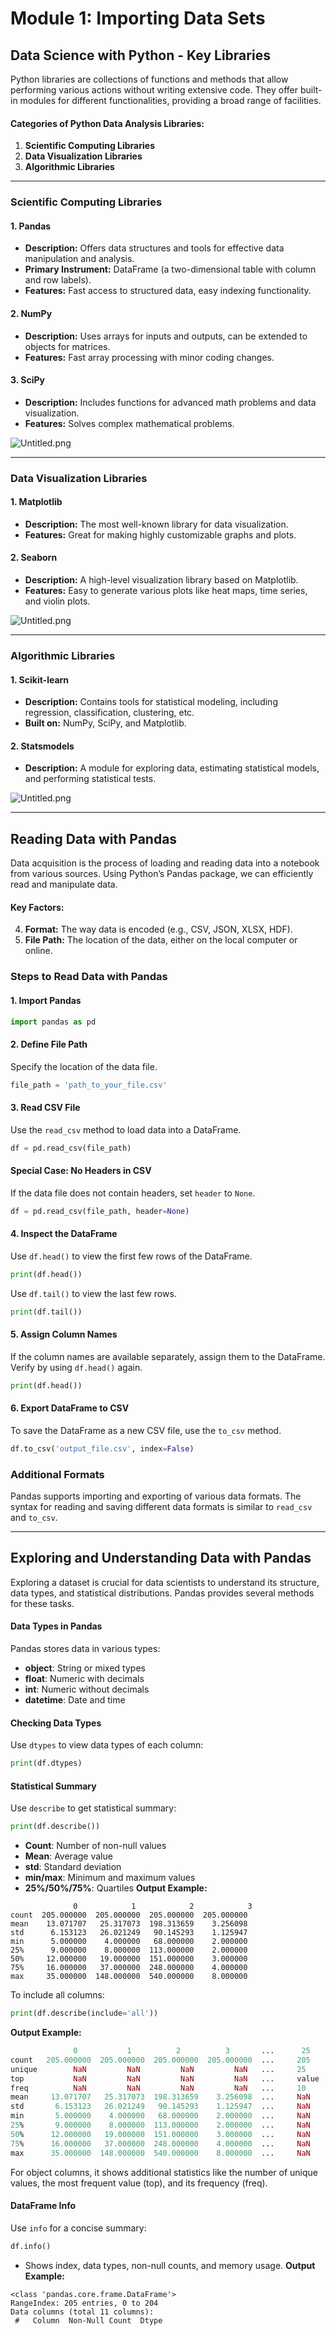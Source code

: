 

# Module 1: Importing Data Sets
## Data Science with Python - Key Libraries
Python libraries are collections of functions and methods that allow performing various actions without writing extensive code. They offer built-in modules for different functionalities, providing a broad range of facilities.
#### Categories of Python Data Analysis Libraries:
1. **Scientific Computing Libraries**
2. **Data Visualization Libraries**
3. **Algorithmic Libraries**

___
### Scientific Computing Libraries
#### 1. **Pandas**
- **Description:** Offers data structures and tools for effective data manipulation and analysis.
- **Primary Instrument:** DataFrame (a two-dimensional table with column and row labels).
- **Features:** Fast access to structured data, easy indexing functionality.
#### 2. **NumPy**
- **Description:** Uses arrays for inputs and outputs, can be extended to objects for matrices.
- **Features:** Fast array processing with minor coding changes.
#### 3. **SciPy**
- **Description:** Includes functions for advanced math problems and data visualization.
- **Features:** Solves complex mathematical problems.

![Untitled.png](https://prod-files-secure.s3.us-west-2.amazonaws.com/03e82b26-cccb-4906-bb56-adabcbdc0655/997ac361-58a8-4f04-bb0f-79fea4baa761/Untitled.png?X-Amz-Algorithm=AWS4-HMAC-SHA256&X-Amz-Content-Sha256=UNSIGNED-PAYLOAD&X-Amz-Credential=ASIAZI2LB4663Z5A3G56%2F20250203%2Fus-west-2%2Fs3%2Faws4_request&X-Amz-Date=20250203T041735Z&X-Amz-Expires=3600&X-Amz-Security-Token=IQoJb3JpZ2luX2VjEPL%2F%2F%2F%2F%2F%2F%2F%2F%2F%2FwEaCXVzLXdlc3QtMiJIMEYCIQD3UG%2BTT73%2FuXR%2FsnmXw5ecJmWsCFRHiGqq27ws5REd1QIhANA9RCzg2SEvNk7%2FcV1kaPMpOqBFyKXiAqM8r87sG%2B3fKogECPv%2F%2F%2F%2F%2F%2F%2F%2F%2F%2FwEQABoMNjM3NDIzMTgzODA1IgxQhqm4kSn6rvZp8boq3AMMbl9xGkXxqLU8XMF2Ox9IuO6c7m0%2BEYgjuqOtxt1xVbwt05926NGMT01R8cAGeYitkMbmtTLBE2aoO0k1wH1MtzIIZzJXxc0XHjFVKKtDjAVFp9B6tJ8nLR548hiz%2BZZwuQUqOvfqrgVe4EfBgHmseO2apUr%2F1KXlNPg6cw%2FodozfT9LFGvOTt%2FjEmQ39A0eub%2B0ZLOPGYiKQFzwGuL26awpDVNv9jxEWJvrxQyv8kginPobC7fbb82cem695E1SvHYbKl%2FCwTDUNuTzqC9ieL3qe8gHzNQ3OSFFLBesLP7GbDZ1K17zHhtTjGgbnzMBd0O%2B9MdwO3MHZj1fFxASRbuHoLwl7muNGuYsdTxWMLY2Iyi92gjdXLovhNMvlC3PIJ9m2cbT283v50XuRSXoC6Rx%2BVtP%2F2UuVhH8e9dL1KG2F9THUqkTPiyy0Rlrw19hnaLbMXUBDiJvgwosKT1tECjkt1ADVxhqrqfLDITlr9QUoDtuZsaB6aSBpdqxB4IRC%2Fhg6nFe9BIE%2FW21DJ0C3HFO64DBxQk6%2F%2BUBV5DR4vjA8BTWWE%2FM0sB4vvaHiyIiHTM7SoAC3oTtPEEPJLu%2BJa7ZEQ%2BfjnVkBldABCFO7drwqYx6QKVnan519KTDMv4C9BjqkAQQV5bf%2BpuVSEpFtd9kZ0EMjohaxgj8uHCJsmWv3XHiRzwPxr0FC2GG5A0k4AWC%2BFWVYy6aI7qFqdPb1cRwiO95Dpb5fD4hxad0Ayp0wYWkdiPGHQmMK2M6seoEqZ5mU7gk1mhOUNie5Siq2u8vzkJESTSzlwrJZKgJBmwqaTdoH5dJ%2F8Ckn%2FDP3WeNDLWoUmUfTuKQMSS7KX8l9uFmLcDVwGoxY&X-Amz-Signature=d10eecf1bb4e2348d423ca6cd60e23d6725b6f3db6e363cf2e395d3a1dc4782b&X-Amz-SignedHeaders=host&x-id=GetObject)
___
### Data Visualization Libraries
#### 1. **Matplotlib**
- **Description:** The most well-known library for data visualization.
- **Features:** Great for making highly customizable graphs and plots.
#### 2. **Seaborn**
- **Description:** A high-level visualization library based on Matplotlib.
- **Features:** Easy to generate various plots like heat maps, time series, and violin plots.

![Untitled.png](https://prod-files-secure.s3.us-west-2.amazonaws.com/03e82b26-cccb-4906-bb56-adabcbdc0655/733d1e42-5a53-4fd8-90c1-3d85254369a6/Untitled.png?X-Amz-Algorithm=AWS4-HMAC-SHA256&X-Amz-Content-Sha256=UNSIGNED-PAYLOAD&X-Amz-Credential=ASIAZI2LB466YMCYDG44%2F20250203%2Fus-west-2%2Fs3%2Faws4_request&X-Amz-Date=20250203T041734Z&X-Amz-Expires=3600&X-Amz-Security-Token=IQoJb3JpZ2luX2VjEPL%2F%2F%2F%2F%2F%2F%2F%2F%2F%2FwEaCXVzLXdlc3QtMiJIMEYCIQDAtzlkgxFjfNSz1qV3JoLUlSxOsfSjXc5qq03Itl1v2QIhALV%2FOgjgrYG18SwNqsD%2BxqTtzPYzZ96Qm2x5Wog4nudLKogECPv%2F%2F%2F%2F%2F%2F%2F%2F%2F%2FwEQABoMNjM3NDIzMTgzODA1Igy6%2Bd3GrHVUtbuy%2Fzgq3AO3Q0Rt8%2Bo%2FuAuLXbBHZIz%2Bbz01PO8OOgD3Xo75qnvbaRst4%2B21OrFGsjDYYE925dy6Q3MWxMIkKXFusfCKhRy%2FIhZgFMmpnmkWjkfNgbjq2JQy747V3SgQjh5zBPK95OkgzA%2BLSoZkUusLc5ePafukTn6WlqQU37z0OJThMn33cvQocZYOjt9w13ayx0tAq1pNU%2FFvThlkv%2BhUssI2Y69s3dBS3GDBc%2B4jNGZ8HozFqDtfGzmmAw%2FW3a5JaSoo1bzlENumiQCPGmzsaeE1puPdKu%2FVfXQA72olnO4bG%2Fv3dA4rjGc21SZsXRUJjLOTt70kIve7j9EfeijIW%2B2hGvtYht%2BsfXA8Jsz6ysPeAVZePG5wmzJFUYOexgpYgHxhJqoqtJgJ%2BK5aGvIpup1iPSQrs0Qzlg7VIqm%2F3Tp4CXPAuk90XXDmkNkhWWG6kVZw1MZXK%2BxcO3FKI%2Fl74YH1Tv2VHuXYrBlpT5BtV3lTNkaiEAobkXzMUNRbh3ExTZ1%2F6LN8LFD9xB8jNuGclf1KaDxckZPjG16AUMx0Zak%2BLMkTF7Bq07RzCKpv%2B1fTGHT6RTzU%2FYhBqT9k1RZpwzeZivnL7b%2FwlO4L8g%2Bh3TOhGogoN30VAzMlcKxeh12YnzC0v4C9BjqkATOSS0m3XqSILuq7vMWG9buUichLXWF31A9CoZDj1wnNKw5pvCu5GG%2Brq6rv11PKI8b2%2F7HWB7zE0aH66VLBr8LtuOmzniJneHcWIoD9wvh8ReVPMT8bKEjcCROusEDLWgoiZou8LpVol%2FafdA6dKoSFEM0kXy7XLVvVozSMreuqxlifF2lk8RekiPytn2Dd8tCOg767T90Vse7POAJ1J%2B6BbFj9&X-Amz-Signature=f63bee0097f815c520b564ef12b3a68413dce80333735f02eea3436508f97884&X-Amz-SignedHeaders=host&x-id=GetObject)
___
### Algorithmic Libraries
#### 1. **Scikit-learn**
- **Description:** Contains tools for statistical modeling, including regression, classification, clustering, etc.
- **Built on:** NumPy, SciPy, and Matplotlib.
#### 2. **Statsmodels**
- **Description:** A module for exploring data, estimating statistical models, and performing statistical tests.

![Untitled.png](https://prod-files-secure.s3.us-west-2.amazonaws.com/03e82b26-cccb-4906-bb56-adabcbdc0655/c62885f5-417d-4179-834f-d68f8f2bdf39/Untitled.png?X-Amz-Algorithm=AWS4-HMAC-SHA256&X-Amz-Content-Sha256=UNSIGNED-PAYLOAD&X-Amz-Credential=ASIAZI2LB466YMCYDG44%2F20250203%2Fus-west-2%2Fs3%2Faws4_request&X-Amz-Date=20250203T041734Z&X-Amz-Expires=3600&X-Amz-Security-Token=IQoJb3JpZ2luX2VjEPL%2F%2F%2F%2F%2F%2F%2F%2F%2F%2FwEaCXVzLXdlc3QtMiJIMEYCIQDAtzlkgxFjfNSz1qV3JoLUlSxOsfSjXc5qq03Itl1v2QIhALV%2FOgjgrYG18SwNqsD%2BxqTtzPYzZ96Qm2x5Wog4nudLKogECPv%2F%2F%2F%2F%2F%2F%2F%2F%2F%2FwEQABoMNjM3NDIzMTgzODA1Igy6%2Bd3GrHVUtbuy%2Fzgq3AO3Q0Rt8%2Bo%2FuAuLXbBHZIz%2Bbz01PO8OOgD3Xo75qnvbaRst4%2B21OrFGsjDYYE925dy6Q3MWxMIkKXFusfCKhRy%2FIhZgFMmpnmkWjkfNgbjq2JQy747V3SgQjh5zBPK95OkgzA%2BLSoZkUusLc5ePafukTn6WlqQU37z0OJThMn33cvQocZYOjt9w13ayx0tAq1pNU%2FFvThlkv%2BhUssI2Y69s3dBS3GDBc%2B4jNGZ8HozFqDtfGzmmAw%2FW3a5JaSoo1bzlENumiQCPGmzsaeE1puPdKu%2FVfXQA72olnO4bG%2Fv3dA4rjGc21SZsXRUJjLOTt70kIve7j9EfeijIW%2B2hGvtYht%2BsfXA8Jsz6ysPeAVZePG5wmzJFUYOexgpYgHxhJqoqtJgJ%2BK5aGvIpup1iPSQrs0Qzlg7VIqm%2F3Tp4CXPAuk90XXDmkNkhWWG6kVZw1MZXK%2BxcO3FKI%2Fl74YH1Tv2VHuXYrBlpT5BtV3lTNkaiEAobkXzMUNRbh3ExTZ1%2F6LN8LFD9xB8jNuGclf1KaDxckZPjG16AUMx0Zak%2BLMkTF7Bq07RzCKpv%2B1fTGHT6RTzU%2FYhBqT9k1RZpwzeZivnL7b%2FwlO4L8g%2Bh3TOhGogoN30VAzMlcKxeh12YnzC0v4C9BjqkATOSS0m3XqSILuq7vMWG9buUichLXWF31A9CoZDj1wnNKw5pvCu5GG%2Brq6rv11PKI8b2%2F7HWB7zE0aH66VLBr8LtuOmzniJneHcWIoD9wvh8ReVPMT8bKEjcCROusEDLWgoiZou8LpVol%2FafdA6dKoSFEM0kXy7XLVvVozSMreuqxlifF2lk8RekiPytn2Dd8tCOg767T90Vse7POAJ1J%2B6BbFj9&X-Amz-Signature=350fe376d3de90629f3b0789b34a59b95734657ddd7fd9d99d2125b848b8026d&X-Amz-SignedHeaders=host&x-id=GetObject)
___
## Reading Data with Pandas
Data acquisition is the process of loading and reading data into a notebook from various sources. Using Python’s Pandas package, we can efficiently read and manipulate data.
#### Key Factors:
4. **Format:** The way data is encoded (e.g., CSV, JSON, XLSX, HDF).
5. **File Path:** The location of the data, either on the local computer or online.
### Steps to Read Data with Pandas
#### 1. **Import Pandas**
```python
import pandas as pd
```
#### 2. **Define File Path**
Specify the location of the data file.
```python
file_path = 'path_to_your_file.csv'
```
#### 3. **Read CSV File**
Use the `read_csv` method to load data into a DataFrame.
```python
df = pd.read_csv(file_path)
```
#### Special Case: No Headers in CSV
If the data file does not contain headers, set `header` to `None`.
```python
df = pd.read_csv(file_path, header=None)
```
#### 4. **Inspect the DataFrame**
Use `df.head()` to view the first few rows of the DataFrame.
```python
print(df.head())
```
Use `df.tail()` to view the last few rows.
```python
print(df.tail())
```
#### 5. **Assign Column Names**
If the column names are available separately, assign them to the DataFrame.
Verify by using `df.head()` again.
```python
print(df.head())
```
#### 6. **Export DataFrame to CSV**
To save the DataFrame as a new CSV file, use the `to_csv` method.
```python
df.to_csv('output_file.csv', index=False)
```
### Additional Formats
Pandas supports importing and exporting of various data formats. The syntax for reading and saving different data formats is similar to `read_csv` and `to_csv`.
___
## Exploring and Understanding Data with Pandas
Exploring a dataset is crucial for data scientists to understand its structure, data types, and statistical distributions. Pandas provides several methods for these tasks.
#### Data Types in Pandas
Pandas stores data in various types:
- **object**: String or mixed types
- **float**: Numeric with decimals
- **int**: Numeric without decimals
- **datetime**: Date and time
#### Checking Data Types
Use `dtypes` to view data types of each column:
```python
print(df.dtypes)
```
#### Statistical Summary
Use `describe` to get statistical summary:
```python
print(df.describe())
```
- **Count**: Number of non-null values
- **Mean**: Average value
- **std**: Standard deviation
- **min/max**: Minimum and maximum values
- **25%/50%/75%**: Quartiles
**Output Example:**
```plain text
              0            1            2            3
count  205.000000  205.000000  205.000000  205.000000
mean    13.071707   25.317073  198.313659    3.256098
std      6.153123   26.021249   90.145293    1.125947
min      5.000000    4.000000   68.000000    2.000000
25%      9.000000    8.000000  113.000000    2.000000
50%     12.000000   19.000000  151.000000    3.000000
75%     16.000000   37.000000  248.000000    4.000000
max     35.000000  148.000000  540.000000    8.000000
```
To include all columns:
```python
print(df.describe(include='all'))
```
**Output Example:**
```r
              0           1          2          3       ...      25       26       27
count   205.000000  205.000000  205.000000  205.000000  ...     205      205      205
unique        NaN         NaN         NaN         NaN   ...     25       25       25
top           NaN         NaN         NaN         NaN   ...     value    value    value
freq          NaN         NaN         NaN         NaN   ...     10       10       10
mean     13.071707   25.317073  198.313659    3.256098  ...     NaN      NaN      NaN
std       6.153123   26.021249   90.145293    1.125947  ...     NaN      NaN      NaN
min       5.000000    4.000000   68.000000    2.000000  ...     NaN      NaN      NaN
25%       9.000000    8.000000  113.000000    2.000000  ...     NaN      NaN      NaN
50%      12.000000   19.000000  151.000000    3.000000  ...     NaN      NaN      NaN
75%      16.000000   37.000000  248.000000    4.000000  ...     NaN      NaN      NaN
max      35.000000  148.000000  540.000000    8.000000  ...     NaN      NaN      NaN
```
For object columns, it shows additional statistics like the number of unique values, the most frequent value (top), and its frequency (freq).
#### DataFrame Info
Use `info` for a concise summary:
```python
df.info()
```
- Shows index, data types, non-null counts, and memory usage.
**Output Example:**
```less
<class 'pandas.core.frame.DataFrame'>
RangeIndex: 205 entries, 0 to 204
Data columns (total 11 columns):
 #   Column  Non-Null Count  Dtype
